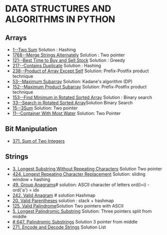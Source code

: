 # DATA STRUCTURES AND ALGORITHMS IN PYTHON

## Arrays
- [1--Two Sum](leetcode/1.py) Solution : Hashing
- [1768--Merge Strings Alternately](leetcode/1768.py) Solution : Two pointer
- [121--Best Time to Buy and Sell Stock](leetcode/121.py) Solution : Greedy
- [217--Contains Duplicate](leetcode/217.py) Solution : Hashing
- [238--Product of Array Except Self](leetcode/238.py) Solution: Prefix-Postfix product technique
- [53--Maximum Subarray](leetcode/53.py) Solution: Kadane's algorithm (DP)
- [152--Maximum Product Subarray](leetcode/152.py) Solution: Prefix-Postfix product technique
- [153--Find Minimum in Rotated Sorted Array](leetcode/153.py) Solution : Binary search
- [33--Search in Rotated Sorted Array](leetcode/33.py)Solution Binary Search
- [15--3Sum](leetcode/15.py) Solution: Two pointer
- [11--Container With Most Water](leetcode/11.py) Solution: Two Pointer

## Bit Manipulation
- [371. Sum of Two Integers](leetcode/371.py)

## Strings
- [3. Longest Substring Without Repeating Characters](leetcode/3.py) Solution Two pointer
- [ 424. Longest Repeating Character Replacement](leetcode/424.py) Solution: sliding window + hashing
- [49. Group Anagrams](leetcode/49.py)# solution: ASCII character of letters ord(l=i) - ord('a') = idx
- [242. Valid Anagram](leetcode/242.py) # solution Hashmap
- [20. Valid Parentheses](leetcode/20.py) solution : stack + hashmap
- [125. Valid Palindrome](leetcode/125.py)Solution Two pointers with ASCII
- [5. Longest Palindromic Substring](leetcode/5.py) Solution: Three pointers split from middle
- [# 647. Palindromic Substrings](leetcode/647.py) Solution 3 pointer from middle
- [271. Encode and Decode Strings](leetcode/271.py) Solution List

